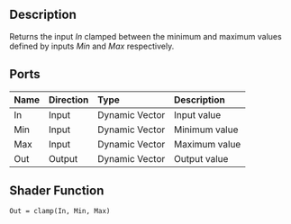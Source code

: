 ## Description

Returns the input *In* clamped between the minimum and maximum values defined by inputs *Min* and *Max* respectively.

## Ports

| Name        | Direction           | Type  | Description |
|:------------ |:-------------|:-----|:---|
| In      | Input | Dynamic Vector | Input value |
| Min      | Input | Dynamic Vector | Minimum value |
| Max      | Input | Dynamic Vector | Maximum value |
| Out | Output      |    Dynamic Vector | Output value |

## Shader Function

`Out = clamp(In, Min, Max)`